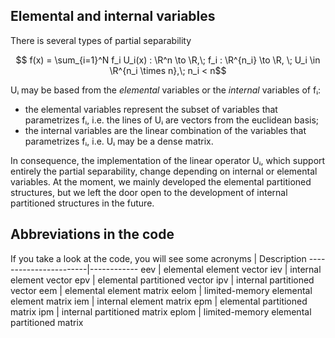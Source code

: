 ## Elemental and internal variables

There is several types of partial separability 
```math
  f(x) = \sum_{i=1}^N f_i U_i(x) : \R^n \to \R,\; f_i : \R^{n_i} \to \R, \; U_i \in \R^{n_i \times n},\; n_i < n
```
Uᵢ may be based from the *elemental* variables or the *internal* variables of fᵢ:
- the elemental variables represent the subset of variables that parametrizes fᵢ, i.e. the lines of Uᵢ are vectors from the euclidean basis;
- the internal variables are the linear combination of the variables that parametrizes fᵢ, i.e. Uᵢ may be a dense matrix.

In consequence, the implementation of the linear operator Uᵢ, which support entirely the partial separability, change depending on internal or elemental variables.
At the moment, we mainly developed the elemental partitioned structures, but we left the door open to the development of internal partitioned structures in the future.


## Abbreviations in the code
If you take a look at the code, you will see some
acronyms               | Description
-----------------------|------------
eev                    | elemental element vector
iev                    | internal element vector
epv                    | elemental partitioned vector
ipv                    | internal partitioned vector
eem                    | elemental element matrix
eelom                  | limited-memory elemental element matrix
iem                    | internal element matrix
epm                    | elemental partitioned matrix
ipm                    | internal partitioned matrix
eplom                  | limited-memory elemental partitioned matrix



